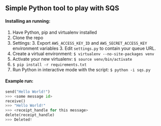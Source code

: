 ## Simple Python tool to play with SQS

#### Installing an running:
1. Have Python, pip and virtualenv installed
21. Clone the repo
3. Settings:
   3. Export `AWS_ACCESS_KEY_ID` and `AWS_SECRET_ACCESS_KEY` environment variables
   3. Edit `settings.py` to contain your queue URL.
4. Create a virtual environment:
`$ virtualenv --no-site-packages venv`
5. Activate your new virtualenv:
`$ source venv/bin/activate`
6. `$ pip install -r requirements.txt`
7. Run Python in interactive mode with the script:
`$ python -i sqs.py`


#### Example run:

```python
send("Hello World!")
>>> <some message id>
receive()
>>> "Hello World!"
>>> <receipt_handle for this message>
delete(receipt_handle)
>>> Deleted!
```
